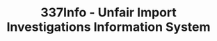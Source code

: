 ---
bigquery: https://console.cloud.google.com/bigquery?p=patents-public-data&d=usitc_investigations&page=dataset&project=sheets-management-319211
citation: US International Trade Commission 337Info Unfair Import Investigations Information
  System
contributors: US International Trade Comission
cost: None
description: US International Trade Commission 337Info Unfair Import Investigations
  Information System contains data on investigations done under Section 337. Section
  337 declares the infringement of certain statutory intellectual property rights
  and other forms of unfair competition in import trade to be unlawful practices.
  Most Section 337 investigations involve allegations of patent or registered trademark
  infringement.
documentation: FAQ and tutorial available on the site
last_edit: Mon, 04 Apr 2022 19:10:40 GMT
location: https://pubapps2.usitc.gov/337external/
maintained_by: US International Trade Comission
schema_fields: '[''investigationType'', ''complainant'', ''teoIdIssueDate'', ''dateCreated'',
  ''issueDateOtherNonFinal'', ''dateComplaintFiled'', ''finalIdOnViolationIssue'',
  ''endDateMarkmanHearing'', ''scheduledStartDateEvidHear'', ''dateOfPublicationFrNotice'',
  ''gcAttorney'', ''teoIdDueDate'', ''currentActiveALJ'', ''targetDate'', ''lastUpdated'',
  ''internalRemand'', ''invUnfairAct'', ''ouiiParticipation'', ''actualStartDateEvidHear'',
  ''ouiiAttorney'', ''respondent'', ''startDateMarkmanHearing'', ''trademarkNumbers'',
  ''patentNumbers'', ''actualEndDateEvidHear'', ''teoReliefGranted'', ''currentStatus'',
  ''scheduledEndDateEvidHear'', ''copyrightNumbers'', ''htsNumbers'', ''finalDetViolation'',
  ''finalDetNoViolation'', ''aljAssigned'', ''investigationTermDate'', ''cafcAppeals'',
  ''title'', ''publication_number'', ''markmanHearing'', ''docketNo'', ''id'', ''teoProceedingInvolved'',
  ''reportingRequirements'', ''patentNumber'', ''finalIdOnViolationDue'', ''investigationNo'']'
shortname: unfair_import_investigations
tags:
- import
- legal
- trade
timeframe: 2008-2021 (prior to 2008 downloadable as a JSON file)
title: 337Info - Unfair Import Investigations Information System
uuid: 2721f5ec-e599-4890-9265-9706719fc71e
---
